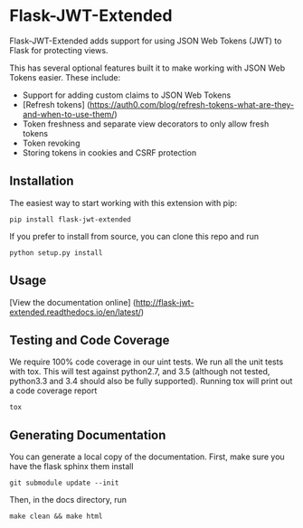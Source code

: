 # Flask-JWT-Extended
Flask-JWT-Extended adds support for using JSON Web Tokens (JWT) to Flask for protecting views.

This has several optional features built it to make working with JSON Web Tokens
easier. These include:

* Support for adding custom claims to JSON Web Tokens
* [Refresh tokens] (https://auth0.com/blog/refresh-tokens-what-are-they-and-when-to-use-them/)
* Token freshness and separate view decorators to only allow fresh tokens
* Token revoking
* Storing tokens in cookies and CSRF protection

## Installation
The easiest way to start working with this extension with pip:
```
pip install flask-jwt-extended
```

If you prefer to install from source, you can clone this repo and run
```
python setup.py install
```

## Usage
[View the documentation online] (http://flask-jwt-extended.readthedocs.io/en/latest/)


## Testing and Code Coverage
We require 100% code coverage in our uint tests. We run all the unit tests with tox.
This will test against python2.7, and 3.5 (although not tested, python3.3 and 3.4
should also be fully supported). Running tox will print out a code coverage report
```
tox
```

## Generating Documentation
You can generate a local copy of the documentation. First, make sure you have
the flask sphinx them install
```
git submodule update --init
```

Then, in the docs directory, run
```
make clean && make html
```
